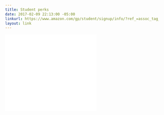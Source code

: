 ```yaml
---
title: Student perks
date: 2017-02-09 22:13:00 -05:00
linkurl: https://www.amazon.com/gp/student/signup/info/?ref_=assoc_tag_ph_1402130811706&_encoding=UTF8&camp=1789&creative=9325&linkCode=pf4&tag=karen008-20&linkId=6268458e37693a8a7d98aa1bff6f1c23
layout: link
---
```


<iframe src="//rcm-na.amazon-adsystem.com/e/cm?o=1&p=12&l=ur1&category=student_usa&banner=1YW1K2VNGJMAXK0ETVR2&f=ifr&lc=pf4&linkID=d7152fe30fc218a12aef17018d26a44a&t=karen008-20&tracking_id=karen008-20" width="300" height="250" scrolling="no" border="0" marginwidth="0" style="border:none;" frameborder="0"></iframe>